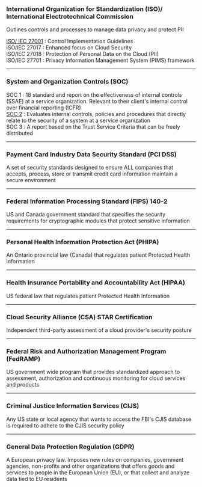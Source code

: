 ### International Organization for Standardization (ISO)/ International Electrotechnical Commission

Outlines controls and processes to manage data privacy and protect PII

<u>ISO/ IEC 27001</u> : Control Implementation Guidelines  
ISO/IEC 27017 : Enhanced focus on Cloud Security  
ISO/IEC 27018 : Protection of Personal Data on the Cloud (PII)  
ISO/IEC 27701 : Privacy Information Management System (PIMS) framework

---

### System and Organization Controls (SOC)

SOC 1 : 18 standard and report on the effectiveness of internal controls (SSAE) at a service organization. Relevant to their client's internal control over financial reporting (ICFR)  
<u>SOC 2</u> : Evaluates internal controls, policies and procedures that directly relate to the security of a system at a service organization  
SOC 3 : A report based on the Trust Service Criteria that can be freely distributed

---

### Payment Card Industry Data Security Standard (PCI DSS)

A set of security standards designed to ensure ALL companies that accepts, process, store or transmit credit card information maintain a secure environment

---

### Federal Information Processing Standard (FIPS) 140-2

US and Canada government standard that specifies the security requirements for cryptographic modules that protect sensitive information

---

### Personal Health Information Protection Act (PHIPA)

An Ontario provincial law (Canada) that regulates patient Protected Health Information

---

### Health Insurance Portability and Accountability Act (HIPAA)

US federal law that regulates patient Protected Health Information

---

### Cloud Security Alliance (CSA) STAR Certification

Independent third-party assessment of a cloud provider's security posture

---

### Federal Risk and Authorization Management Program (FedRAMP)

US government wide program that provides standardized approach to assessment, authorization and continuous monitoring for cloud services and products

---

### Criminal Justice Information Services (CIJS)

Any US state or local agency that wants to access the FBI's CJIS database is required to adhere to the CJIS security policy

---

### General Data Protection Regulation (GDPR)

A European privacy law. Imposes new rules on companies, government agencies, non-profits and other organizations that offers goods and services to people in the European Union (EU), or that collect and analyze data tied to EU residents

